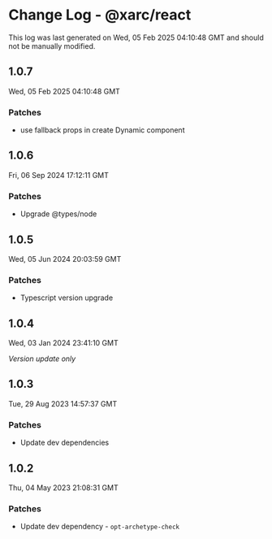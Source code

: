 # Change Log - @xarc/react

This log was last generated on Wed, 05 Feb 2025 04:10:48 GMT and should not be manually modified.

## 1.0.7
Wed, 05 Feb 2025 04:10:48 GMT

### Patches

- use fallback props in create Dynamic component

## 1.0.6
Fri, 06 Sep 2024 17:12:11 GMT

### Patches

- Upgrade @types/node

## 1.0.5
Wed, 05 Jun 2024 20:03:59 GMT

### Patches

- Typescript version upgrade

## 1.0.4
Wed, 03 Jan 2024 23:41:10 GMT

_Version update only_

## 1.0.3
Tue, 29 Aug 2023 14:57:37 GMT

### Patches

- Update dev dependencies

## 1.0.2
Thu, 04 May 2023 21:08:31 GMT

### Patches

- Update dev dependency - `opt-archetype-check`

